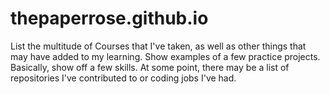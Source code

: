 # thepaperrose.github.io
List the multitude of Courses that I've taken, as well as other things that may have added to my learning.
Show examples of a few practice projects.
Basically, show off a few skills.
At some point, there may be a list of repositories I've contributed to or coding jobs I've had.
